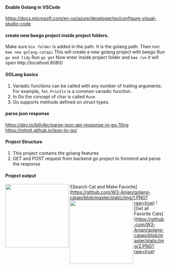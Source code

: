 #### Enable Golang in VSCode 
https://docs.microsoft.com/en-us/azure/developer/go/configure-visual-studio-code

#### create new beego project inside project folders.
Make sure ``bin folder`` is added in the path. It is the golang path. Then run:
```bee new golang-catapi```
This will create a new golang project with beego
Run ``go mod tidy``
Run ``go get``
Now enter inside project folder and ``bee run`` it will open http://localhost:8080/

#### GOLang basics
1. Variadic functions can be called with any number of trailing arguments. For example, ``fmt.Println`` is a common variadic function.
2. In Go the concept of char is called ``Rune``
3. Go supports methods defined on struct types.

#### parse json response 
https://dev.to/billylkc/parse-json-api-response-in-go-10ng
https://mholt.github.io/json-to-go/

#### Project Structure
1. This project contains the golang features 
2. GET and POST request from backend go project to frontend and parse the response

#### Project output 
<img align="left" src="https://github.com/W3-Anjan/golang-catapi/blob/master/static/img/1.PNG" width=200 >![Search Cat and Make Favorite] (https://github.com/W3-Anjan/golang-catapi/blob/master/static/img/1.PNG?raw=true)
<img align="left" src="https://github.com/W3-Anjan/golang-catapi/blob/master/static/img/2.PNG" width=200 >![Get all Favorite Cats] (https://github.com/W3-Anjan/golang-catapi/blob/master/static/img/2.PNG?raw=true)

